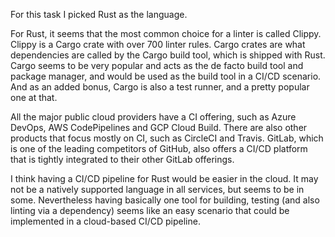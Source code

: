 For this task I picked Rust as the language.

For Rust, it seems that the most common choice for a linter is called Clippy. Clippy is a Cargo crate with over 700 linter rules. Cargo crates are what dependencies are called by the Cargo build tool, which is shipped with Rust. Cargo seems to be very popular and acts as the de facto build tool and package manager, and would be used as the build tool in a CI/CD scenario.
And as an added bonus, Cargo is also a test runner, and a pretty popular one at that.

All the major public cloud providers have a CI offering, such as Azure DevOps, AWS CodePipelines and GCP Cloud Build. There are also other products that focus mostly on CI, such as CircleCI and Travis. GitLab, which is one of the leading competitors of GitHub, also offers a CI/CD platform that is tightly integrated to their other GitLab offerings.

I think having a CI/CD pipeline for Rust would be easier in the cloud. It may not be a natively supported language in all services, but seems to be in some. Nevertheless having basically one tool for building, testing (and also linting via a dependency) seems like an easy scenario that could be implemented in a cloud-based CI/CD pipeline.
